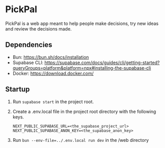 # PickPal
PickPal is a web app meant to help people make decisions, try new ideas and review the decisions made.

## Dependencies
- Bun: https://bun.sh/docs/installation
- Supabase CLI: https://supabase.com/docs/guides/cli/getting-started?queryGroups=platform&platform=npx#installing-the-supabase-cli
- Docker: https://download.docker.com/

## Startup

1. Run ```supabase start``` in the project root.

2. Create a .env.local file in the project root directory with the following keys.
    ```.env
    NEXT_PUBLIC_SUPABASE_URL=<the_supabase_project_url>
    NEXT_PUBLIC_SUPABASE_ANON_KEY=<the_supabase_anon_key>
    ```

3. Run ```bun --env-file=../.env.local run dev``` in the /web directory

